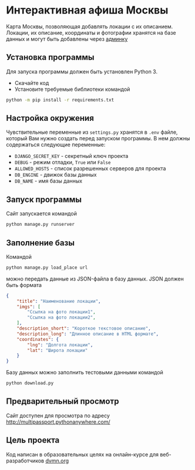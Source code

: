 # Интерактивная афиша Москвы

Карта Москвы, позволяющая добавлять локации с их описанием. Локации, их описание, координаты и фотографии хранятся на базе данных и могут быть добавлены через [админку](http://127.0.0.1:8000/admin)

## Установка программы

Для запуска программы должен быть установлен Python 3.

* Скачайте код
* Установите требуемые библиотеки командой

```bash
python -m pip install -r requirements.txt

```

## Настройка окружения

Чувствительные переменные из `settings.py` хранятся в `.env` файле, который Вам нужно создать перед запуском программы. В нем должны содержаться следующие переменные:

* `DJANGO_SECRET_KEY` - секретный ключ проекта
* `DEBUG` - режим отладки, `True` или `False`
* `ALLOWED_HOSTS` - список разрешенных серверов для проекта
* `DB_ENGINE` - движок базы данных
* `DB_NAME` - имя базы данных

## Запуск программы

Сайт запускается командой

```bash
python manage.py runserver

```

## Заполнение базы

Командой

```bash
python manage.py load_place url

```

можно передать данные из JSON-файла в базу данных. JSON должен быть формата

```json
{
    "title": "Наименование локации",
    "imgs": [
    	"Ссылка на фото локации1",
    	"Ссылка на фото локации2",
    ],
    "description_short": "Короткое текстовое описание",
    "description_long": "Длинное описание в HTML формате",
    "coordinates": {
        "lng": "Долгота локации",
        "lat": "Широта локации"
    }
}
```

Базу данных можно заполнить тестовыми данными командой

```bash
python download.py

```

## Предварительный просмотр

Сайт доступен для просмотра по адресу http://multipassport.pythonanywhere.com/

## Цель проекта

Код написан в образовательных целях на онлайн-курсе для веб-разработчиков [dvmn.org](https://dvmn.org)